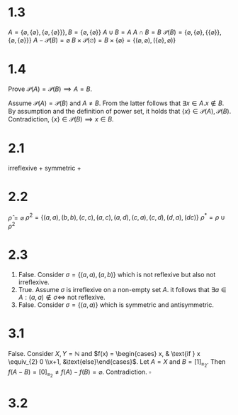 
# 1.3
$A = \{ \varnothing, \{ \varnothing \}, \{ \varnothing, \{ \varnothing \} \} \}, B = \{ \varnothing, \{ \varnothing \} \}$
$A \cup B = A$
$A \cap B = B$
$\mathcal{P}(B) = \{ \varnothing, \{ \varnothing \}, \{ \{ \varnothing \} \}, \{ \varnothing, \{  \varnothing \} \} \}$
$A - \mathcal{P}(B) = \varnothing$
$B \times \mathcal{P}(\varnothing) = B \times \{ \varnothing \} = \{ (\varnothing, \varnothing), (\{ \varnothing \}, \varnothing) \}$


# 1.4
Prove $\mathcal{P}(A) = \mathcal{P}(B) \implies A = B$.

Assume $\mathcal{P}(A) = \mathcal{P}(B)$ and $A \neq B$. From the latter follows that $\exists x \in A. x \not\in B$. By assumption and the definition of power set, it holds that $\{ x \} \in \mathcal{P}(A), \mathcal{P}(B)$. Contradiction, $\{ x \} \in \mathcal{P}(B) \implies x \in B$.


# 2.1
irreflexive +
symmetric +


# 2.2
$\widehat{\rho} = \varnothing$
$\rho^{2} = \{ (a, a), (b, b), (c,c), (a, c), (a, d), (c, a), (c, d), (d, a), (d c) \}$
$\rho^{*} = \rho \cup \rho^{2}$


# 2.3
1. False. Consider $\sigma = \{ (a, a), (a, b) \}$ which is not reflexive but also not irreflexive.
2. True. Assume $\sigma$ is irreflexive on a non-empty set $A$. it follows that $\exists a \in A : (a,a) \not\in \sigma \iff$ not reflexive.
3. False. Consider $\sigma = \{ (a, a) \}$ which is symmetric and antisymmetric.


# 3.1
False. Consider $X, Y = \mathbb{N}$ and $f(x) = \begin{cases} x, & \text{if } x \equiv_{2} 0 \\x+1, &\text{else}\end{cases}$. Let $A = X$ and $B = [1]_{\equiv_{2}}$. Then $f(A - B) = [0]_{\equiv_{2}} \neq f(A) - f(B) = \varnothing$. Contradiction. $\square$

# 3.2

